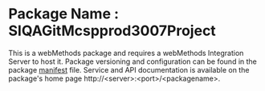 # Package Name : SIQAGitMcspprod3007Project
This is a webMethods package and requires a webMethods Integration Server to host it. Package versioning and configuration can be found in the package [manifest](./SIQAGitMcspprod3007Project/manifest.v3) file. Service and API documentation is available on the package's home page http://&lt;server&gt;:&lt;port&gt;/&lt;packagename>.
